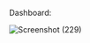 Dashboard:

![Screenshot (229)](https://github.com/saishk237/Cricket-Data-Analytics/assets/85397590/d6b5ba38-4b19-4010-806e-95f950f367ca)
